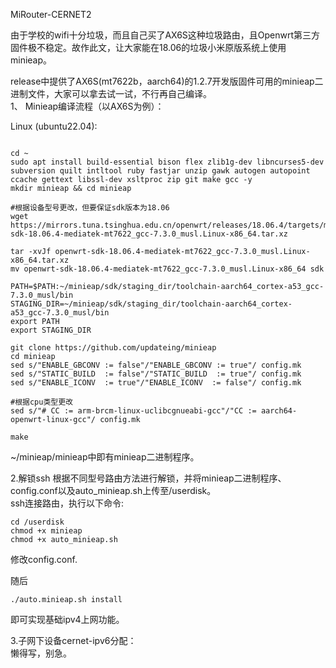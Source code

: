 MiRouter-CERNET2  


由于学校的wifi十分垃圾，而且自己买了AX6S这种垃圾路由，且Openwrt第三方固件极不稳定。故作此文，让大家能在18.06的垃圾小米原版系统上使用minieap。  


release中提供了AX6S(mt7622b，aarch64)的1.2.7开发版固件可用的minieap二进制文件，大家可以拿去试一试，不行再自己编译。  
1、 Minieap编译流程（以AX6S为例）：  

Linux (ubuntu22.04):  

```shell

cd ~
sudo apt install build-essential bison flex zlib1g-dev libncurses5-dev subversion quilt intltool ruby fastjar unzip gawk autogen autopoint ccache gettext libssl-dev xsltproc zip git make gcc -y
mkdir minieap && cd minieap

#根据设备型号更改，但要保证sdk版本为18.06
wget https://mirrors.tuna.tsinghua.edu.cn/openwrt/releases/18.06.4/targets/mediatek/mt7622/openwrt-sdk-18.06.4-mediatek-mt7622_gcc-7.3.0_musl.Linux-x86_64.tar.xz

tar -xvJf openwrt-sdk-18.06.4-mediatek-mt7622_gcc-7.3.0_musl.Linux-x86_64.tar.xz
mv openwrt-sdk-18.06.4-mediatek-mt7622_gcc-7.3.0_musl.Linux-x86_64 sdk

PATH=$PATH:~/minieap/sdk/staging_dir/toolchain-aarch64_cortex-a53_gcc-7.3.0_musl/bin
STAGING_DIR=~/minieap/sdk/staging_dir/toolchain-aarch64_cortex-a53_gcc-7.3.0_musl/bin
export PATH
export STAGING_DIR

git clone https://github.com/updateing/minieap
cd minieap
sed s/"ENABLE_GBCONV := false"/"ENABLE_GBCONV := true"/ config.mk
sed s/"STATIC_BUILD  := false"/"STATIC_BUILD  := true"/ config.mk
sed s/"ENABLE_ICONV  := true"/"ENABLE_ICONV  := false"/ config.mk

#根据cpu类型更改
sed s/"# CC := arm-brcm-linux-uclibcgnueabi-gcc"/"CC := aarch64-openwrt-linux-gcc"/ config.mk

make  

```

~/minieap/minieap中即有minieap二进制程序。    


2.解锁ssh 根据不同型号路由方法进行解锁，并将minieap二进制程序、config.conf以及auto_minieap.sh上传至/userdisk。  
ssh连接路由，执行以下命令:  

```shell
cd /userdisk
chmod +x minieap
chmod +x auto_minieap.sh
```

修改config.conf.  

随后
```shell
./auto.minieap.sh install  
```
即可实现基础ipv4上网功能。  

3.子网下设备cernet-ipv6分配：  
懒得写，别急。  















